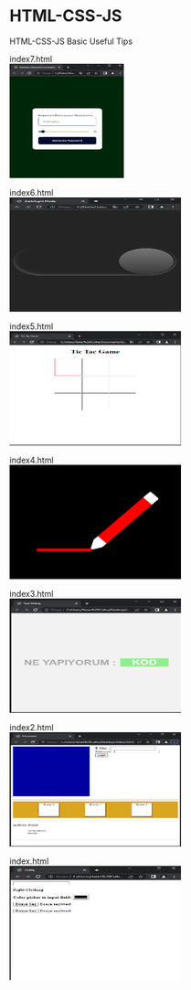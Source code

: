 # HTML-CSS-JS
HTML-CSS-JS Basic Useful Tips
<p>
index7.html<br>
<img src="https://github.com/taner-culha/HTML-CSS-JS/blob/main/index7.png" alt="img" width="200" height="200">
<p>
index6.html<br>
<img src="https://github.com/taner-culha/HTML-CSS-JS/blob/main/index6.png" alt="img" width="300" height="200">
<p>
index5.html<br>
<img src="https://github.com/taner-culha/HTML-CSS-JS/blob/main/index5.png" alt="img" width="300" height="200">
<p>
index4.html<br>
<img src="https://github.com/taner-culha/HTML-CSS-JS/blob/main/index4.png" alt="img" width="300" height="200">
<p>
index3.html<br>
<img src="https://github.com/taner-culha/HTML-CSS-JS/blob/main/index3.png" alt="img" width="300" height="200">
<p>
index2.html<br>
<img src="https://github.com/taner-culha/HTML-CSS-JS/blob/main/index2.png" alt="img" width="300" height="200">
<p>
index.html<br>
<img src="https://github.com/taner-culha/HTML-CSS-JS/blob/main/index.png" alt="img" width="300" height="200">